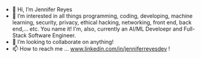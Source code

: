 - 👋 Hi, I’m Jennifer Reyes
- 👀 I’m interested in all things programming, coding, developing, machine learning, security, privacy, ethical hacking, networking, front end, back end,... etc. You name it! I'm, also, currently an AI/ML Develoepr and Full-Stack Software Engineer.
- 💞️ I’m looking to collaborate on anything!
- 📫 How to reach me ... www.linkedin.com/in/jenniferreyesdev !

<!---
jenniferreyesdev/jenniferreyesdev is a ✨ special ✨ repository because its `README.md` (this file) appears on your GitHub profile.
You can click the Preview link to take a look at your changes.
--->
